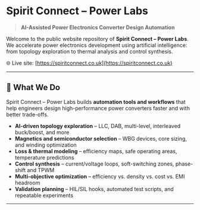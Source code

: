 # Spirit Connect – Power Labs

> **AI-Assisted Power Electronics Converter Design Automation**

Welcome to the public website repository of **Spirit Connect – Power Labs**.  
We accelerate power electronics development using artificial intelligence: from topology exploration to thermal analysis and control synthesis.

🌐 Live site: [https://spiritconnect.co.uk](https://spiritconnect.co.uk)

---

## 🚀 What We Do

Spirit Connect – Power Labs builds **automation tools and workflows** that help engineers design high-performance power converters faster and with better trade-offs.

- **AI-driven topology exploration** – LLC, DAB, multi-level, interleaved buck/boost, and more  
- **Magnetics and semiconductor selection** – WBG devices, core sizing, and winding optimization  
- **Loss & thermal modeling** – efficiency maps, safe operating areas, temperature predictions  
- **Control synthesis** – current/voltage loops, soft-switching zones, phase-shift and TPWM  
- **Multi-objective optimization** – efficiency vs. density vs. cost vs. EMI headroom  
- **Validation planning** – HIL/SIL hooks, automated test scripts, and repeatable experiments

---